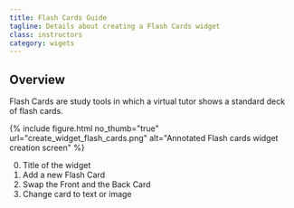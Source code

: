 ```yaml
---
title: Flash Cards Guide
tagline: Details about creating a Flash Cards widget
class: instructors
category: wigets
---
```

## Overview

Flash Cards are study tools in which a virtual tutor shows a standard deck of flash cards.

{% include figure.html
	no_thumb="true"
	url="create_widget_flash_cards.png"
	alt="Annotated Flash cards widget creation screen"
%}

0. Title of the widget
0. Add a new Flash Card
0. Swap the Front and the Back Card
0. Change card to text or image
